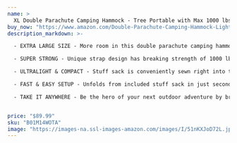 ```yaml
---
name: >
  XL Double Parachute Camping Hammock - Tree Portable with Max 1000 lbs Breaking Capacity - Lightweight Carabiners and Ropes Included For Backpacking, Camping, Hiking, Travel, Beach, Yard, 125" x 79"
buy_now: "https://www.amazon.com/Double-Parachute-Camping-Hammock-Lightweight/dp/B01M14WOTA?psc=1&SubscriptionId=AKIAIA5RBQIWQVTCUEUQ&tag=coldcutdeals-20&linkCode=xm2&camp=2025&creative=165953&creativeASIN=B01M14WOTA"
description_markdown: >-

  - EXTRA LARGE SIZE - More room in this double parachute camping hammock. Luxuriously sized, measuring 320 x 200cm (125 x 79 In.). Easily fits two large adults comfortably.

  - SUPER STRONG - Unique strap design has breaking strength of 1000 lbs! Twice as strong as most competitors. Hammock material made from premium 210T nylon fabric.

  - ULTRALIGHT & COMPACT - Stuff sack is conveniently sewn right into the hammock so you never lose it. Packs down to about the size of a volleyball weighs only about 1 lb.

  - FAST & EASY SETUP - Unfolds from included stuff sack in just seconds. Includes two high-strength carabiners and rope that make setting this up both fast an extremely simple for even the most novice user!

  - TAKE IT ANYWHERE - Be the hero of your next outdoor adventure by bringing along this hammock. Perfect for boat trips, camping, backpacking, hiking, road trips, travelling, general exploration and it's even great in your own back yard!


price: "$89.99"
sku: "B01M14WOTA"
image: "https://images-na.ssl-images-amazon.com/images/I/51nKXJoD72L.jpg"
---
```


